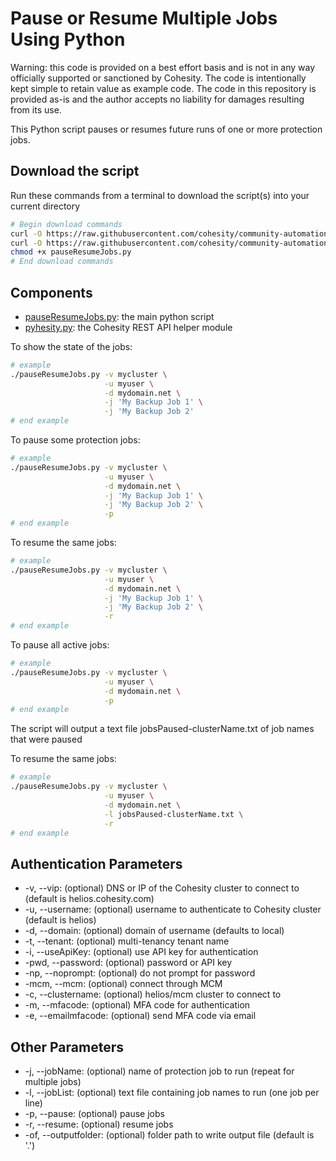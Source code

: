 # Pause or Resume Multiple Jobs Using Python

Warning: this code is provided on a best effort basis and is not in any way officially supported or sanctioned by Cohesity. The code is intentionally kept simple to retain value as example code. The code in this repository is provided as-is and the author accepts no liability for damages resulting from its use.

This Python script pauses or resumes future runs of one or more protection jobs.

## Download the script

Run these commands from a terminal to download the script(s) into your current directory

```bash
# Begin download commands
curl -O https://raw.githubusercontent.com/cohesity/community-automation-samples/main/python/pauseResumeJobs/pauseResumeJobs.py
curl -O https://raw.githubusercontent.com/cohesity/community-automation-samples/main/python/pyhesity.py
chmod +x pauseResumeJobs.py
# End download commands
```

## Components

* [pauseResumeJobs.py](https://raw.githubusercontent.com/cohesity/community-automation-samples/main/python/pauseResumeJobs/pauseResumeJobs.py): the main python script
* [pyhesity.py](https://raw.githubusercontent.com/cohesity/community-automation-samples/main/python/pyhesity/pyhesity.py): the Cohesity REST API helper module

To show the state of the jobs:

```bash
# example
./pauseResumeJobs.py -v mycluster \
                     -u myuser \
                     -d mydomain.net \
                     -j 'My Backup Job 1' \
                     -j 'My Backup Job 2'
# end example
```

To pause some protection jobs:

```bash
# example
./pauseResumeJobs.py -v mycluster \
                     -u myuser \
                     -d mydomain.net \
                     -j 'My Backup Job 1' \
                     -j 'My Backup Job 2' \
                     -p
# end example
```

To resume the same jobs:

```bash
# example
./pauseResumeJobs.py -v mycluster \
                     -u myuser \
                     -d mydomain.net \
                     -j 'My Backup Job 1' \
                     -j 'My Backup Job 2' \
                     -r
# end example
```

To pause all active jobs:

```bash
# example
./pauseResumeJobs.py -v mycluster \
                     -u myuser \
                     -d mydomain.net \
                     -p
# end example
```

The script will output a text file jobsPaused-clusterName.txt of job names that were paused

To resume the same jobs:

```bash
# example
./pauseResumeJobs.py -v mycluster \
                     -u myuser \
                     -d mydomain.net \
                     -l jobsPaused-clusterName.txt \
                     -r
# end example
```

## Authentication Parameters

* -v, --vip: (optional) DNS or IP of the Cohesity cluster to connect to (default is helios.cohesity.com)
* -u, --username: (optional) username to authenticate to Cohesity cluster (default is helios)
* -d, --domain: (optional) domain of username (defaults to local)
* -t, --tenant: (optional) multi-tenancy tenant name
* -i, --useApiKey: (optional) use API key for authentication
* -pwd, --password: (optional) password or API key
* -np, --noprompt: (optional) do not prompt for password
* -mcm, --mcm: (optional) connect through MCM
* -c, --clustername: (optional) helios/mcm cluster to connect to
* -m, --mfacode: (optional) MFA code for authentication
* -e, --emailmfacode: (optional) send MFA code via email

## Other Parameters

* -j, --jobName: (optional) name of protection job to run (repeat for multiple jobs)
* -l, --jobList: (optional) text file containing job names to run (one job per line)
* -p, --pause: (optional) pause jobs
* -r, --resume: (optional) resume jobs
* -of, --outputfolder: (optional) folder path to write output file (default is '.')
